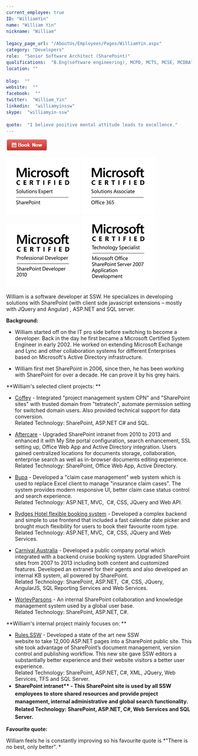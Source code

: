 ```yaml
---
current_employee: true
ID: "WilliamYin"
name: "William Yin"
nickname: "William"

legacy_page_url: "/AboutUs/Employees/Pages/WilliamYin.aspx"
category: "Developers"
role:  "Senior Software Architect (SharePoint)"
qualifications:  "B.Eng(software engineering), MCPD, MCTS, MCSE, MCDBA"
location: ""

blog:  ""
website:  ""
facebook:  ""
twitter:  "William_Yin"
linkedin:  "williamyinssw"
skype:  "williamyin-ssw"

quote:  "I believe positive mental attitude leads to excellence."
---
```


[![BookNow.png](./Images/Bio/BookNow.png)](http://veethere.com/With/WilliamYin) 
    
 ![MCSE_SharePoint_Blk.png](./Images/Bio/MCSE_SharePoint_Blk.png) 
![MCSA_Office365_Blk.png](./Images/Bio/MCSA_Office365_Blk.png) 
![MCPD-SharePtDev2010-logo-BW.png](./Images/Bio/MCPD-SharePtDev2010-logo-BW.png) 
![MCTS-MSOSPSvr7AppD-logo-BW.png](./Images/Bio/MCTS-MSOSPSvr7AppD-logo-BW.png) 


William is a software developer at SSW. He specializes in developing solutions with SharePoint (with client side javascript extensions – mostly with JQuery and Angular) , ASP.NET and SQL server.  

 **Background:** 

*   William started off on the IT pro side before switching to become a developer. Back in the day he first became a Microsoft Certified System Engineer in early 2002. He worked on extending Microsoft Exchange and Lync and other collaboration systems for different Enterprises based on Microsoft's Active Directory infrastructure.  

*   William first met SharePoint in 2006, since then, he has been working with SharePoint for over a decade. He can prove it by his grey hairs. 

**William's selected client projects: **

*   [Coffey](http://www.coffey.com/) - Integrated "project management system CPN" and "SharePoint sites" with trusted domain from "tetratech", automate permission setting for switched domain users. Also provided technical support for data conversion.  
Related Technology: SharePoint, ASP.NET C# and SQL.  

*   [Aftercare](http://www.aftercare.com.au/) - Upgraded SharePoint intranet from 2010 to 2013 and enhanced it with My Site portal configuration, search enhancement, SSL setting up, Office Web App and Active Directory integration. Users gained centralized locations for documents storage, collaboration, enterprise search as well as in-browser documents editing experience.  
Related Technology: SharePoint, Office Web App, Active Directory.   

*   [Bupa](https://www.bupa.com.au/) - Developed a "claim case management" web system which is used to replace Excel client to manage "insurance claim cases". The system provides modern responsive UI, better claim case status control and search experience.  
Related Technology: ASP.NET, MVC,  C#, CSS, JQuery and Web API.   

*   [Rydges Hotel flexible booking system](https://bookings.rydges.com/rates#Flexible) - Developed a complex backend and simple to use frontend that included a fast calendar date picker and brought much flexibility for users to book their favourite room type.  
Related Technology: ASP.NET, MVC,  C#, CSS, JQuery and Web Services.   

*   [Carnival Australia](http://www.pocruises.com.au/) - Developed a public company portal which integrated with a backend cruise booking system. Upgraded SharePoint sites from 2007 to 2013 including both content and customized features. Developed an extranet for their agents and also developed an internal KB system, all powered by SharePoint.  
Related Technology: SharePoint, ASP.NET,  C#, CSS, JQuery, AngularJS, SQL Reporting Services and Web Services.  

*   [WorleyParsons](http://www.worleyparsons.com/) - An internal SharePoint collaboration and knowledge management system used by a global user base.  
Related Technology: SharePoint, ASP.NET, C#.  

 **William's internal project mainly focuses on: **

*   [Rules.SSW](/) - Developed a state of the art new SSW website to take 12,000 ASP.NET pages into a SharePoint public site. This site took advantage of SharePoint’s document management, version control and publishing workflow. This new site gave SSW editors a substantially better experience and their website visitors a better user experience.   
Related Technology: SharePoint, ASP.NET, C#, XML, JQuery, Web Services, TFS and SQL Server.
*   <strong style="line-height:1.5em;"> SharePoint intranet** - This SharePoint site is used by all SSW employees to store shared resources and provide project management, internal administrative and global search functionality.  
Related Technology: SharePoint, ASP.NET, C#, Web Services and SQL Server.  
</strong>

 **Favourite quote:**

William feels he is constantly improving so his favourite quote is *"There is no best, only better". *